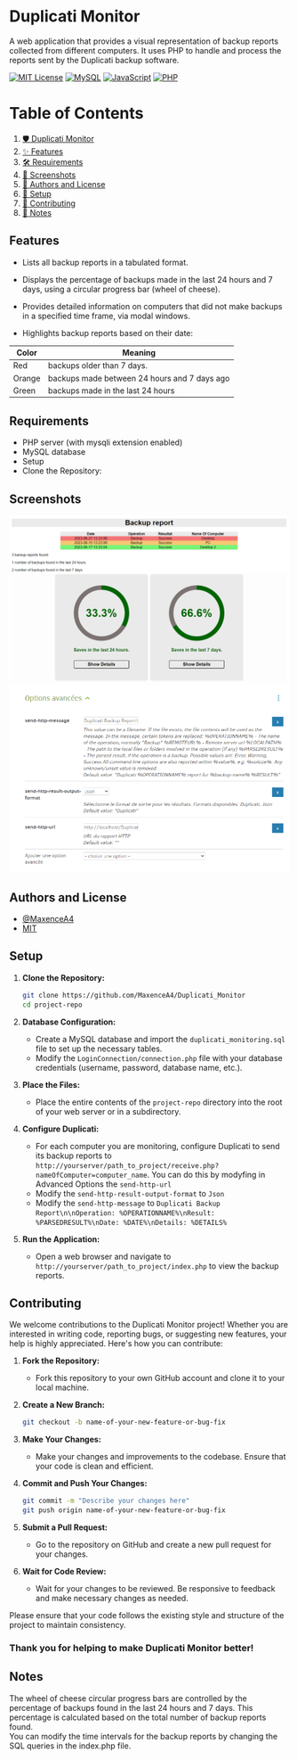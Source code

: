 # Duplicati Monitor
A web application that provides a visual representation of backup reports collected from different computers. It uses PHP to handle and process the reports sent by the Duplicati backup software.

[![MIT License](https://img.shields.io/badge/License-MIT-green.svg)](https://github.com/MaxenceA4/Duplicati_Monitor/blob/master/LICENSE)
[![MySQL](https://img.shields.io/badge/mysql-%2300f.svg?style=for-the-badge&logo=mysql&logoColor=white)](https://www.mysql.com/)
[![JavaScript](https://img.shields.io/badge/javascript-%23323330.svg?style=for-the-badge&logo=javascript&logoColor=%23F7DF1E)](https://developer.mozilla.org/en/docs/Web/JavaScript)
[![PHP](https://img.shields.io/badge/php-%23777BB4.svg?style=for-the-badge&logo=php&logoColor=white)](https://www.php.net/manual/en/intro-whatis.php)

# Table of Contents

1. [🛡 Duplicati Monitor](#duplicati-monitor)
2. [✨ Features](#features)
3. [🛠 Requirements](#requirements)
4. [📸 Screenshots](#screenshots)
5. [👥 Authors and License](#authors-and-license)
6. [🚀 Setup](#setup)
7. [🤝 Contributing](#contributing)
8. [📝 Notes](#notes)

   
## Features

- Lists all backup reports in a tabulated format.
- Displays the percentage of backups made in the last 24 hours and 7 days, using a circular progress bar (wheel of cheese).
- Provides detailed information on computers that did not make backups in a specified time frame, via modal windows.

- Highlights backup reports based on their date:
  
| Color             | Meaning                                                                |
| ----------------- | ------------------------------------------------------------------ |
| Red | backups older than 7 days. |
| Orange | backups made between 24 hours and 7 days ago |
| Green | backups made in the last 24 hours|




## Requirements
- PHP server (with mysqli extension enabled)
- MySQL database
- Setup
- Clone the Repository:
## Screenshots

![Screen of website](Screen.png?raw=true)
![Screen of duplicati settings](image.png?raw=true)


## Authors and License

- [@MaxenceA4](https://www.github.com/MaxenceA4)
- [MIT](https://choosealicense.com/licenses/mit/)
## Setup

1. **Clone the Repository:**
   ```sh
   git clone https://github.com/MaxenceA4/Duplicati_Monitor
   cd project-repo
   ```
   
2. **Database Configuration:**
   - Create a MySQL database and import the `duplicati_monitoring.sql` file to set up the necessary tables.
   - Modify the `LoginConnection/connection.php` file with your database credentials (username, password, database name, etc.).

3. **Place the Files:**
   - Place the entire contents of the `project-repo` directory into the root of your web server or in a subdirectory.

4. **Configure Duplicati:**
   - For each computer you are monitoring, configure Duplicati to send its backup reports to `http://yourserver/path_to_project/receive.php?nameOfComputer=computer_name`. You can do this by modyfing in Advanced Options the `send-http-url`
   - Modify the `send-http-result-output-format` to `Json`
   - Modify the `send-http-message` to `Duplicati Backup Report\n\nOperation: %OPERATIONNAME%\nResult: %PARSEDRESULT%\nDate: %DATE%\nDetails: %DETAILS%`

5. **Run the Application:**
   - Open a web browser and navigate to `http://yourserver/path_to_project/index.php` to view the backup reports.

## Contributing

We welcome contributions to the Duplicati Monitor project! Whether you are interested in writing code, reporting bugs, or suggesting new features, your help is highly appreciated. Here's how you can contribute:

1. **Fork the Repository:**
   - Fork this repository to your own GitHub account and clone it to your local machine.

2. **Create a New Branch:**
   ```sh
   git checkout -b name-of-your-new-feature-or-bug-fix
   ```
   
3. **Make Your Changes:**
   - Make your changes and improvements to the codebase. Ensure that your code is clean and efficient.

4. **Commit and Push Your Changes:**
   ```sh
   git commit -m "Describe your changes here"
   git push origin name-of-your-new-feature-or-bug-fix
   ```
   
5. **Submit a Pull Request:**
   - Go to the repository on GitHub and create a new pull request for your changes.

6. **Wait for Code Review:**
   - Wait for your changes to be reviewed. Be responsive to feedback and make necessary changes as needed.

Please ensure that your code follows the existing style and structure of the project to maintain consistency.

### Thank you for helping to make Duplicati Monitor better!

## Notes
The wheel of cheese circular progress bars are controlled by the percentage of backups found in the last 24 hours and 7 days. This percentage is calculated based on the total number of backup reports found. <br>
You can modify the time intervals for the backup reports by changing the SQL queries in the index.php file.
